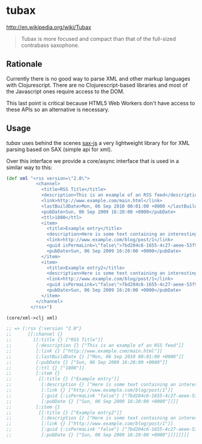tubax
========
http://en.wikipedia.org/wiki/Tubax

<blockquote>
Tubax is more focused and compact than that of the full-sized contrabass saxophone.
</blockquote>

## Rationale
Currently there is no good way to parse XML and other markup languages with Clojurescript. There are no Clojurescript-based libraries and most of the Javascript ones require access to the DOM.

This last point is critical because HTML5 Web Workers don't have access to these APIs so an alternative is necessary.

## Usage

*tubax* uses behind the scenes [sax-js](https://github.com/isaacs/sax-js) a very lightweight library for for XML parsing based on SAX (simple api for xml).

Over this interface we provide a core/async interface that is used in a similar way to this:

```clojure
(def xml "<rss version=\"2.0\">
           <channel>
             <title>RSS Title</title>
             <description>This is an example of an RSS feed</description>
             <link>http://www.example.com/main.html</link>
             <lastBuildDate>Mon, 06 Sep 2010 00:01:00 +0000 </lastBuildDate>
             <pubDate>Sun, 06 Sep 2009 16:20:00 +0000</pubDate>
             <ttl>1800</ttl>
             <item>
               <title>Example entry</title>
               <description>Here is some text containing an interesting description.</description>
               <link>http://www.example.com/blog/post/1</link>
               <guid isPermaLink=\"false\">7bd204c6-1655-4c27-aeee-53f933c5395f</guid>
               <pubDate>Sun, 06 Sep 2009 16:20:00 +0000</pubDate>
             </item>
             <item>
               <title>Example entry2</title>
               <description>Here is some text containing an interesting description.</description>
               <link>http://www.example.com/blog/post/1</link>
               <guid isPermaLink=\"false\">7bd204c6-1655-4c27-aeee-53f933c5395f</guid>
               <pubDate>Sun, 06 Sep 2009 16:20:00 +0000</pubDate>
             </item>
           </channel>
         </rss>")

(core/xml->clj xml)

;; => [:rss {:version "2.0"}
;;      [[:channel {}
;;        [[:title {} ["RSS Title"]]
;;         [:description {} ["This is an example of an RSS feed"]]
;;         [:link {} ["http://www.example.com/main.html"]]
;;         [:lastBuildDate {} ["Mon, 06 Sep 2010 00:01:00 +0000"]]
;;         [:pubDate {} ["Sun, 06 Sep 2009 16:20:00 +0000"]]
;;         [:ttl {} ["1800"]]
;;         [:item {}
;;          [[:title {} ["Example entry"]]
;;           [:description {} ["Here is some text containing an interesting description."]]
;;           [:link {} ["http://www.example.com/blog/post/1"]]
;;           [:guid {:isPermaLink "false"} ["7bd204c6-1655-4c27-aeee-53f933c5395f"]]
;;           [:pubDate {} ["Sun, 06 Sep 2009 16:20:00 +0000"]]]]
;;         [:item {}
;;          [[:title {} ["Example entry2"]]
;;           [:description {} ["Here is some text containing an interesting description."]]
;;           [:link {} ["http://www.example.com/blog/post/1"]]
;;           [:guid {:isPermaLink "false"} ["7bd204c6-1655-4c27-aeee-53f933c5395f"]]
;;           [:pubDate {} ["Sun, 06 Sep 2009 16:20:00 +0000"]]]]]]]]
```
